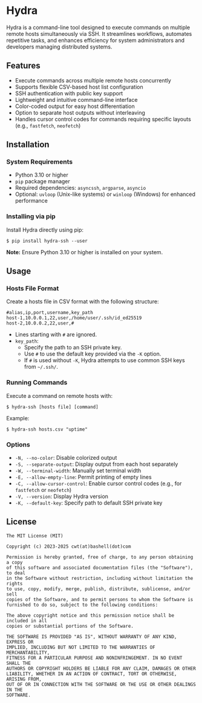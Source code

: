 # Hydra

Hydra is a command-line tool designed to execute commands on multiple remote hosts simultaneously via SSH. It streamlines workflows, automates repetitive tasks, and enhances efficiency for system administrators and developers managing distributed systems.

## Features

- Execute commands across multiple remote hosts concurrently
- Supports flexible CSV-based host list configuration
- SSH authentication with public key support
- Lightweight and intuitive command-line interface
- Color-coded output for easy host differentiation
- Option to separate host outputs without interleaving
- Handles cursor control codes for commands requiring specific layouts (e.g., `fastfetch`, `neofetch`)

## Installation

### System Requirements

- Python 3.10 or higher
- `pip` package manager
- Required dependencies: `asyncssh`, `argparse`, `asyncio`
- Optional: `uvloop` (Unix-like systems) or `winloop` (Windows) for enhanced performance

### Installing via pip

Install Hydra directly using pip:

```
$ pip install hydra-ssh --user
```

**Note:** Ensure Python 3.10 or higher is installed on your system.

## Usage

### Hosts File Format

Create a hosts file in CSV format with the following structure:

```csv
#alias,ip,port,username,key_path
host-1,10.0.0.1,22,user,/home/user/.ssh/id_ed25519
host-2,10.0.0.2,22,user,#
```

- Lines starting with `#` are ignored.
- `key_path`:
  - Specify the path to an SSH private key.
  - Use `#` to use the default key provided via the `-K` option.
  - If `#` is used without `-K`, Hydra attempts to use common SSH keys from `~/.ssh/`.

### Running Commands

Execute a command on remote hosts with:

```
$ hydra-ssh [hosts file] [command]
```

Example:

```
$ hydra-ssh hosts.csv "uptime"
```

### Options

- `-N, --no-color`: Disable colorized output
- `-S, --separate-output`: Display output from each host separately
- `-W, --terminal-width`: Manually set terminal width
- `-E, --allow-empty-line`: Permit printing of empty lines
- `-C, --allow-cursor-control`: Enable cursor control codes (e.g., for `fastfetch` or `neofetch`)
- `-V, --version`: Display Hydra version
- `-K, --default-key`: Specify path to default SSH private key

## License

```
The MIT License (MIT)

Copyright (c) 2023-2025 cwt(at)bashell(dot)com

Permission is hereby granted, free of charge, to any person obtaining a copy
of this software and associated documentation files (the "Software"), to deal
in the Software without restriction, including without limitation the rights
to use, copy, modify, merge, publish, distribute, sublicense, and/or sell
copies of the Software, and to permit persons to whom the Software is
furnished to do so, subject to the following conditions:

The above copyright notice and this permission notice shall be included in all
copies or substantial portions of the Software.

THE SOFTWARE IS PROVIDED "AS IS", WITHOUT WARRANTY OF ANY KIND, EXPRESS OR
IMPLIED, INCLUDING BUT NOT LIMITED TO THE WARRANTIES OF MERCHANTABILITY,
FITNESS FOR A PARTICULAR PURPOSE AND NONINFRINGEMENT. IN NO EVENT SHALL THE
AUTHORS OR COPYRIGHT HOLDERS BE LIABLE FOR ANY CLAIM, DAMAGES OR OTHER
LIABILITY, WHETHER IN AN ACTION OF CONTRACT, TORT OR OTHERWISE, ARISING FROM,
OUT OF OR IN CONNECTION WITH THE SOFTWARE OR THE USE OR OTHER DEALINGS IN THE
SOFTWARE.
```

